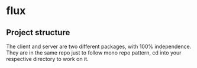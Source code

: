 # flux

## Project structure

The client and server are two different packages, with 100% independence.
They are in the same repo just to follow mono repo pattern,
cd into your respective directory to work on it.
